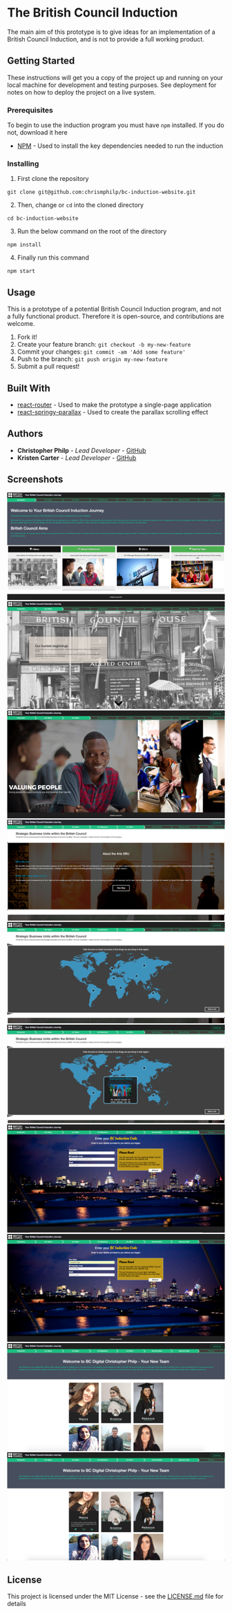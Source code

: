 # The British Council Induction

The main aim of this prototype is to give ideas for an implementation of a British Council Induction, and is not to provide a full working product. 

## Getting Started

These instructions will get you a copy of the project up and running on your local machine for development and testing purposes. See deployment for notes on how to deploy the project on a live system.

### Prerequisites

To begin to use the induction program you must have `npm` installed. If you do not, download it here

* [NPM](https://www.npmjs.com/get-npm) - Used to install the key dependencies needed to run the induction

### Installing

1) First clone the repository
```
git clone git@github.com:chrismphilp/bc-induction-website.git
```
2) Then, change or `cd` into the cloned directory

```
cd bc-induction-website
```

3) Run the below command on the root of the directory 
```
npm install
```
4) Finally run this command
```
npm start
```

## Usage

This is a prototype of a potential British Council Induction program, and not a fully functional product. Therefore it is open-source, and contributions are welcome. 

1. Fork it!
2. Create your feature branch: `git checkout -b my-new-feature`
3. Commit your changes: `git commit -am 'Add some feature'`
4. Push to the branch: `git push origin my-new-feature`
5. Submit a pull request!

## Built With

* [react-router](https://reacttraining.com/react-router/) - Used to make the prototype a single-page application
* [react-springy-parallax](http://react-springy-parallax.surge.sh/) - Used to create the parallax scrolling effect

## Authors

* **Christopher Philp** - *Lead Developer* - [GitHub](https://github.com/chrismphilp)
* **Kristen Carter** - *Lead Developer* - [GitHub](https://github.com/kmc26)

## Screenshots 

![Homepage](https://github.com/chrismphilp/bc-induction-website/blob/master/src/Images/PrototypeScreenshots/ss1.png)
![History](https://github.com/chrismphilp/bc-induction-website/blob/master/src/Images/PrototypeScreenshots/ss2.png)
![Values](https://github.com/chrismphilp/bc-induction-website/blob/master/src/Images/PrototypeScreenshots/ss3.png)
![SBU](https://github.com/chrismphilp/bc-induction-website/blob/master/src/Images/PrototypeScreenshots/ss4.png)
![SBU](https://github.com/chrismphilp/bc-induction-website/blob/master/src/Images/PrototypeScreenshots/ss5.png)
![SBU](https://github.com/chrismphilp/bc-induction-website/blob/master/src/Images/PrototypeScreenshots/ss6.png)
![Induction Code](https://github.com/chrismphilp/bc-induction-website/blob/master/src/Images/PrototypeScreenshots/ss7.png)
![Induction Code](https://github.com/chrismphilp/bc-induction-website/blob/master/src/Images/PrototypeScreenshots/ss8.png)
![Meet the Team](https://github.com/chrismphilp/bc-induction-website/blob/master/src/Images/PrototypeScreenshots/ss9.png)
![Meet the Team](https://github.com/chrismphilp/bc-induction-website/blob/master/src/Images/PrototypeScreenshots/ss10.png)


## License

This project is licensed under the MIT License - see the [LICENSE.md](LICENSE.md) file for details
